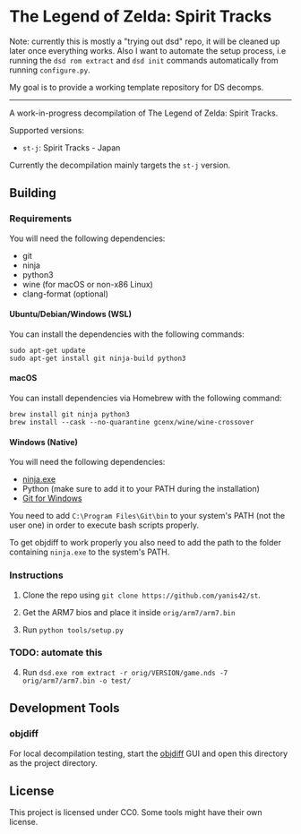 # The Legend of Zelda: Spirit Tracks

Note: currently this is mostly a "trying out dsd" repo, it will be cleaned up later once everything works.
Also I want to automate the setup process, i.e running the `dsd rom extract` and `dsd init` commands automatically from running `configure.py`. 

My goal is to provide a working template repository for DS decomps.

---

A work-in-progress decompilation of The Legend of Zelda: Spirit Tracks.

Supported versions:
- `st-j`: Spirit Tracks - Japan

Currently the decompilation mainly targets the `st-j` version.

## Building

### Requirements

You will need the following dependencies:
* git
* ninja
* python3
* wine (for macOS or non-x86 Linux)
* clang-format (optional)

#### Ubuntu/Debian/Windows (WSL)

You can install the dependencies with the following commands:

```
sudo apt-get update
sudo apt-get install git ninja-build python3
```

#### macOS

You can install dependencies via Homebrew with the following command:

```
brew install git ninja python3
brew install --cask --no-quarantine gcenx/wine/wine-crossover
```

#### Windows (Native)

You will need the following dependencies:
- [ninja.exe](https://github.com/ninja-build/ninja/releases/latest)
- Python (make sure to add it to your PATH during the installation)
- [Git for Windows](https://www.git-scm.com/downloads)

You need to add ``C:\Program Files\Git\bin`` to your system's PATH (not the user one) in order to execute bash scripts properly.

To get objdiff to work properly you also need to add the path to the folder containing ``ninja.exe`` to the system's PATH.

### Instructions

1. Clone the repo using `git clone https://github.com/yanis42/st`.

2. Get the ARM7 bios and place it inside `orig/arm7/arm7.bin`

3. Run `python tools/setup.py`

### TODO: automate this

4. Run `dsd.exe rom extract -r orig/VERSION/game.nds -7 orig/arm7/arm7.bin -o test/`

## Development Tools

### objdiff

For local decompilation testing, start the [objdiff](https://github.com/encounter/objdiff) GUI and open this directory as the project directory.

## License

This project is licensed under CC0. Some tools might have their own license.
